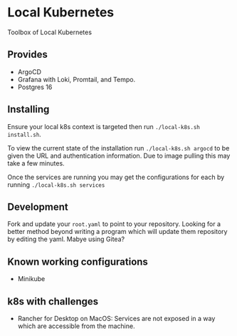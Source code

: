 # Local Kubernetes
Toolbox of Local Kubernetes

## Provides
* ArgoCD
* Grafana with Loki, Promtail, and Tempo.
* Postgres 16

## Installing
Ensure your local k8s context is targeted then run `./local-k8s.sh install.sh`.

To view the current state of the installation run `./local-k8s.sh argocd` to be given the URL and authentication information.
Due to image pulling this may take a few minutes.

Once the services are running you may get the configurations for each by running `./local-k8s.sh services`

## Development
Fork and update your `root.yaml` to point to your repository.  Looking for a better method beyond writing a program
which will update them repository by editing the yaml.  Mabye using Gitea?

## Known working configurations
* Minikube

## k8s with challenges
* Rancher for Desktop on MacOS: Services are not exposed in a way which are accessible from the machine.
